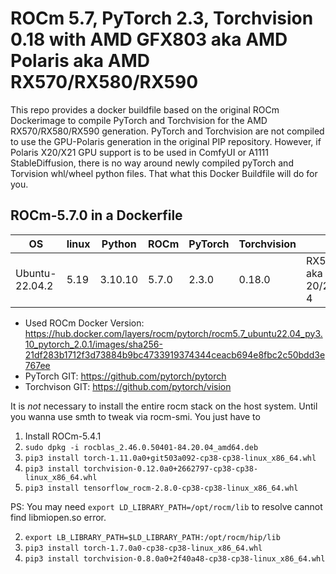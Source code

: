 # ROCm 5.7, PyTorch 2.3, Torchvision 0.18 with AMD GFX803 aka AMD Polaris aka AMD RX570/RX580/RX590

This repo provides a docker buildfile based on the original ROCm Dockerimage to compile PyTorch and Torchvision for the AMD RX570/RX580/RX590 generation. PyTorch and Torchvision are not compiled to use the GPU-Polaris generation in the original PIP repository. However, if Polaris X20/X21 GPU support is to be used in ComfyUI or A1111 StableDiffusion, there is no way around newly compiled pyTorch and Torvision whl/wheel python files. That what this Docker Buildfile will do for you.

## ROCm-5.7.0 in a Dockerfile

|OS            |linux|Python|ROCm |PyTorch|Torchvision|GPU|
|--------------|-----|------|-----|-----|-----|-----|
|Ubuntu-22.04.2|5.19 |3.10.10|5.7.0|2.3.0|0.18.0|RX570/580/590 aka Polaris 20/21 aka GCN 4|

* Used ROCm Docker Version: <https://hub.docker.com/layers/rocm/pytorch/rocm5.7_ubuntu22.04_py3.10_pytorch_2.0.1/images/sha256-21df283b1712f3d73884b9bc4733919374344ceacb694e8fbc2c50bdd3e767ee>
* PyTorch GIT: <https://github.com/pytorch/pytorch>
* Torchvison GIT: <https://github.com/pytorch/vision>

It is _not_ necessary to install the entire rocm stack on the host system. Until you wanna use smth to tweak via rocm-smi. You just have to 

1. Install ROCm-5.4.1
3. `sudo dpkg -i rocblas_2.46.0.50401-84.20.04_amd64.deb`
4. `pip3 install torch-1.11.0a0+git503a092-cp38-cp38-linux_x86_64.whl`
5. `pip3 install torchvision-0.12.0a0+2662797-cp38-cp38-linux_x86_64.whl`
6. `pip3 install tensorflow_rocm-2.8.0-cp38-cp38-linux_x86_64.whl`

PS: You may need `export LD_LIBRARY_PATH=/opt/rocm/lib` to resolve cannot find libmiopen.so error.

2. `export LB_LIBRARY_PATH=$LD_LIBRARY_PATH:/opt/rocm/hip/lib`
3. `pip3 install torch-1.7.0a0-cp38-cp38-linux_x86_64.whl`
4. `pip3 install torchvision-0.8.0a0+2f40a48-cp38-cp38-linux_x86_64.whl`
